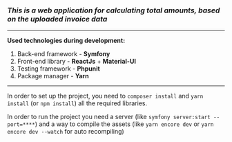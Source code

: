 ### *This is a web application for calculating total amounts, based on the uploaded invoice data*

---

**Used technologies during development:**

1. Back-end framework - **Symfony**
2. Front-end library - **ReactJs** + **Material-UI**
3. Testing framework - **Phpunit**
4. Package manager - **Yarn**

---

In order to set up the project, you need to `composer install` and `yarn install` (or `npm install`) all the required libraries.

In order to run the project you need a server (like `symfony server:start --port=****`) and a way to compile the assets (like `yarn encore dev` or `yarn encore dev --watch` for auto recompiling) 